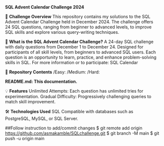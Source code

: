 **SQL Advent Calendar Challenge 2024**

📅 **Challenge Overview**
This repository contains my solutions to the SQL Advent Calendar Challenge held in December 2024. The challenge offers 24 SQL questions, ranging from beginner to advanced levels, to improve SQL skills and explore various query-writing techniques.

🚀 **What is the SQL Advent Calendar Challenge?**
A 24-day SQL challenge with daily questions from December 1 to December 24.
Designed for participants of all skill levels, from beginners to advanced SQL users.
Each question is an opportunity to learn, practice, and enhance problem-solving skills in SQL.
For more information or to participate: SQL Calendar

📁 **Repository Contents**
/Easy: 
/Medium: 
/Hard: 

**README.md: This documentation.**

💡 **Features**
Unlimited Attempts: Each question has unlimited tries for experimentation.
Gradual Difficulty: Progressively challenging queries to match skill improvement.

🛠️ **Technologies Used**
SQL
Compatible with databases such as PostgreSQL, MySQL, or SQL Server.

##Follow instruction to add/commit changes
$ git remote add origin https://github.com/asmakamble/SQLchallenge.git
$ git branch -M main
$ git push -u origin main

